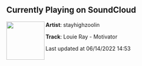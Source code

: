 ## Currently Playing on SoundCloud

[<img align="left" width="100" src="https://i1.sndcdn.com/artworks-wjNaTWMylMAmPWhG-EvKiHA-t500x500.jpg">](https://soundcloud.com/user-587404887/louie-ray-motivator)

**Artist**: stayhighzoolin 

**Track**: Louie Ray - Motivator

Last updated at 06/14/2022 14:53
